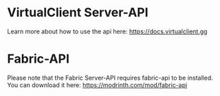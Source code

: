 # VirtualClient Server-API

Learn more about how to use the api here: https://docs.virtualclient.gg

# Fabric-API

Please note that the Fabric Server-API requires fabric-api to be installed. 
You can download it here: https://modrinth.com/mod/fabric-api